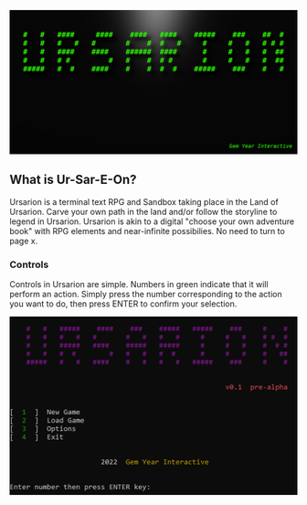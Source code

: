 ![](https://github.com/GemYearInteractive/Ursarion/blob/main/Images/base_github.png?raw=true)

## What is Ur-Sar-E-On?
Ursarion is a terminal text RPG and Sandbox taking place in the Land of Ursarion. Carve your own path in the land and/or follow the storyline to legend in Ursarion. Ursarion is akin to a digital "choose your own adventure book" with RPG elements and near-infinite possibilies. No need to turn to page x. 

### Controls
Controls in Ursarion are simple. Numbers in green indicate that it will perform an action. Simply press the number corresponding to the action you want to do, then press ENTER to confirm your selection.

![Ursarion main menu demo-ing controls](https://github.com/GemYearInteractive/Ursarion/blob/main/Images/image_2022-01-25_142300.png?raw=true)
